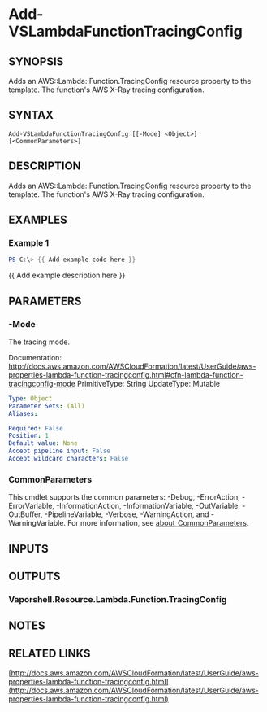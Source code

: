 # Add-VSLambdaFunctionTracingConfig

## SYNOPSIS
Adds an AWS::Lambda::Function.TracingConfig resource property to the template.
The function's AWS X-Ray tracing configuration.

## SYNTAX

```
Add-VSLambdaFunctionTracingConfig [[-Mode] <Object>] [<CommonParameters>]
```

## DESCRIPTION
Adds an AWS::Lambda::Function.TracingConfig resource property to the template.
The function's AWS X-Ray tracing configuration.

## EXAMPLES

### Example 1
```powershell
PS C:\> {{ Add example code here }}
```

{{ Add example description here }}

## PARAMETERS

### -Mode
The tracing mode.

Documentation: http://docs.aws.amazon.com/AWSCloudFormation/latest/UserGuide/aws-properties-lambda-function-tracingconfig.html#cfn-lambda-function-tracingconfig-mode
PrimitiveType: String
UpdateType: Mutable

```yaml
Type: Object
Parameter Sets: (All)
Aliases:

Required: False
Position: 1
Default value: None
Accept pipeline input: False
Accept wildcard characters: False
```

### CommonParameters
This cmdlet supports the common parameters: -Debug, -ErrorAction, -ErrorVariable, -InformationAction, -InformationVariable, -OutVariable, -OutBuffer, -PipelineVariable, -Verbose, -WarningAction, and -WarningVariable. For more information, see [about_CommonParameters](http://go.microsoft.com/fwlink/?LinkID=113216).

## INPUTS

## OUTPUTS

### Vaporshell.Resource.Lambda.Function.TracingConfig
## NOTES

## RELATED LINKS

[http://docs.aws.amazon.com/AWSCloudFormation/latest/UserGuide/aws-properties-lambda-function-tracingconfig.html](http://docs.aws.amazon.com/AWSCloudFormation/latest/UserGuide/aws-properties-lambda-function-tracingconfig.html)

